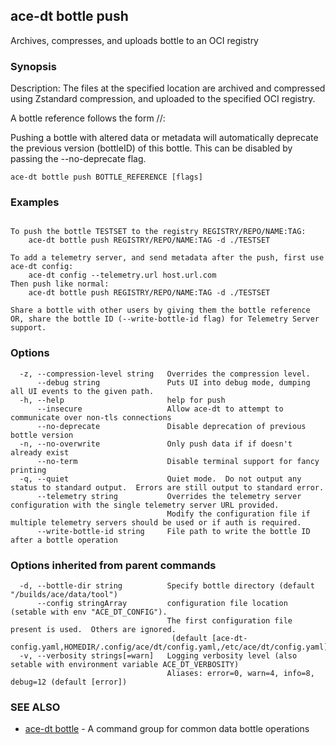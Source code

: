 ## ace-dt bottle push

Archives, compresses, and uploads bottle to an OCI registry

### Synopsis

Description:
  The files at the specified location are archived and compressed using
  Zstandard compression, and uploaded to the specified OCI registry.
	
  A bottle reference follows the form <registry>/<repository>/<name>:<tag>

  Pushing a bottle with altered data or metadata will automatically deprecate 
  the previous version (bottleID) of this bottle. This can be disabled 
  by passing the --no-deprecate flag.


```
ace-dt bottle push BOTTLE_REFERENCE [flags]
```

### Examples

```

To push the bottle TESTSET to the registry REGISTRY/REPO/NAME:TAG:
	ace-dt bottle push REGISTRY/REPO/NAME:TAG -d ./TESTSET

To add a telemetry server, and send metadata after the push, first use ace-dt config:
	ace-dt config --telemetry.url host.url.com
Then push like normal:
	ace-dt bottle push REGISTRY/REPO/NAME:TAG -d ./TESTSET

Share a bottle with other users by giving them the bottle reference
OR, share the bottle ID (--write-bottle-id flag) for Telemetry Server support.

```

### Options

```
  -z, --compression-level string   Overrides the compression level.
      --debug string               Puts UI into debug mode, dumping all UI events to the given path.
  -h, --help                       help for push
      --insecure                   Allow ace-dt to attempt to communicate over non-tls connections
      --no-deprecate               Disable deprecation of previous bottle version
  -n, --no-overwrite               Only push data if if doesn't already exist
      --no-term                    Disable terminal support for fancy printing
  -q, --quiet                      Quiet mode.  Do not output any status to standard output.  Errors are still output to standard error.
      --telemetry string           Overrides the telemetry server configuration with the single telemetry server URL provided.  
                                   Modify the configuration file if multiple telemetry servers should be used or if auth is required.
      --write-bottle-id string     File path to write the bottle ID after a bottle operation
```

### Options inherited from parent commands

```
  -d, --bottle-dir string          Specify bottle directory (default "/builds/ace/data/tool")
      --config stringArray         configuration file location (setable with env "ACE_DT_CONFIG").
                                   The first configuration file present is used.  Others are ignored.
                                    (default [ace-dt-config.yaml,HOMEDIR/.config/ace/dt/config.yaml,/etc/ace/dt/config.yaml])
  -v, --verbosity strings[=warn]   Logging verbosity level (also setable with environment variable ACE_DT_VERBOSITY)
                                   Aliases: error=0, warn=4, info=8, debug=12 (default [error])
```

### SEE ALSO

* [ace-dt bottle](ace-dt_bottle.md)	 - A command group for common data bottle operations

